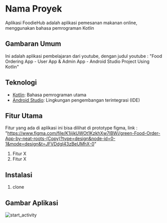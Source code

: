 # Nama Proyek

Aplikasi FoodieHub adalah aplikasi pemesanan makanan online, menggunakan bahasa pemrograman Kotlin

## Gambaran Umum

Ini adalah aplikasi pembelajaran dari youtube, dengan judul youtube : "Food Ordering App - User App & Admin App - Android Studio Project Using Kotlin"

## Teknologi

- [Kotlin](https://kotlinlang.org/): Bahasa pemrograman utama
- [Android Studio](https://developer.android.com/studio): Lingkungan pengembangan terintegrasi (IDE)

## Fitur Utama

Fitur yang ada di aplikasi ini bisa dilihat di prototype figma, link : "https://www.figma.com/file/K1iijkUWOt1KzkhXw7lBWj/green-Food-Order-App-by-neat-roots-(Copy)?type=design&node-id=0-1&mode=design&t=JFVDdgI43zBeUMhX-0"

1. Fitur X
2. Fitur X

## Instalasi

1. clone

## Gambar Aplikasi

![start_activity](https://gist.github.com/assets/78262588/79abe3ed-8f50-4d46-bfc7-66c21f8523ae)
